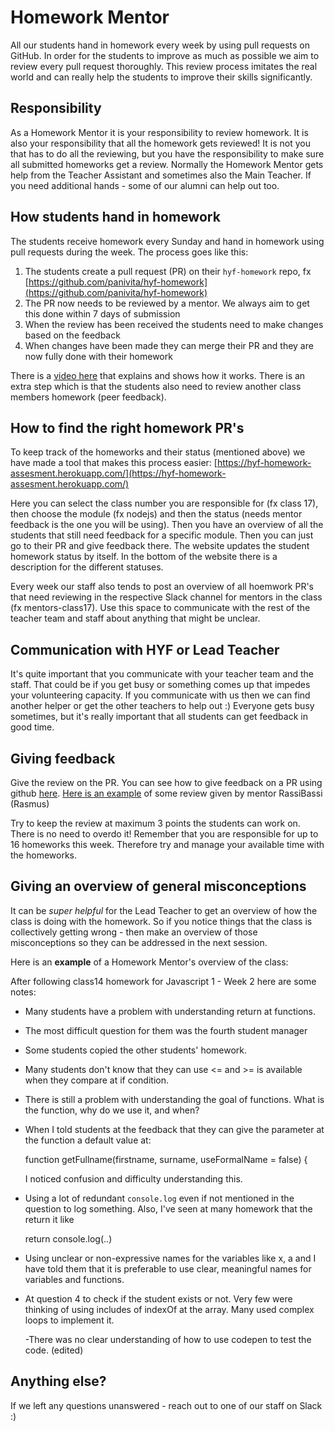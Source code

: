 # Homework Mentor

All our students hand in homework every week by using pull requests on GitHub. In order for the students to improve as much as possible we aim to review every pull request thoroughly. This review process imitates the real world and can really help the students to improve their skills significantly.

## Responsibility

As a Homework Mentor it is your responsibility to review homework. It is also your responsibility that all the homework gets reviewed! It is not you that has to do all the reviewing, but you have the responsibility to make sure all submitted homeworks get a review. Normally the Homework Mentor gets help from the Teacher Assistant and sometimes also the Main Teacher. If you need additional hands - some of our alumni can help out too.

## How students hand in homework

The students receive homework every Sunday and hand in homework using pull requests during the week. The process goes like this:

1. The students create a pull request \(PR\) on their `hyf-homework` repo, fx [https://github.com/panivita/hyf-homework](https://github.com/panivita/hyf-homework)
2. The PR now needs to be reviewed by a mentor. We always aim to get this done within 7 days of submission
3. When the review has been received the students need to make changes based on the feedback
4. When changes have been made they can merge their PR and they are now fully done with their homework

There is a [video here](https://www.youtube.com/watch?v=XYlgh9hSWtw) that explains and shows how it works. There is an extra step which is that the students also need to review another class members homework \(peer feedback\).

## How to find the right homework PR's

To keep track of the homeworks and their status \(mentioned above\) we have made a tool that makes this process easier: [https://hyf-homework-assesment.herokuapp.com/](https://hyf-homework-assesment.herokuapp.com/)

Here you can select the class number you are responsible for \(fx class 17\), then choose the module \(fx nodejs\) and then the status \(needs mentor feedback is the one you will be using\). Then you have an overview of all the students that still need feedback for a specific module. Then you can just go to their PR and give feedback there. The website updates the student homework status by itself. In the bottom of the website there is a description for the different statuses.

Every week our staff also tends to post an overview of all hoemwork PR's that need reviewing in the respective Slack channel for mentors in the class \(fx mentors-class17\). Use this space to communicate with the rest of the teacher team and staff about anything that might be unclear.

## Communication with HYF or Lead Teacher

It's quite important that you communicate with your teacher team and the staff. That could be if you get busy or something comes up that impedes your volunteering capacity. If you communicate with us then we can find another helper or get the other teachers to help out :\) Everyone gets busy sometimes, but it's really important that all students can get feedback in good time.

## Giving feedback

Give the review on the PR. You can see how to give feedback on a PR using github [here](https://docs.github.com/en/free-pro-team@latest/github/collaborating-with-issues-and-pull-requests/commenting-on-a-pull-request). [Here is an example](https://github.com/sofiiadidovych/hyf-homework/pull/9) of some review given by mentor RassiBassi \(Rasmus\)

Try to keep the review at maximum 3 points the students can work on. There is no need to overdo it! Remember that you are responsible for up to 16 homeworks this week. Therefore try and manage your available time with the homeworks.

## Giving an overview of general misconceptions

It can be _super helpful_ for the Lead Teacher to get an overview of how the class is doing with the homework. So if you notice things that the class is collectively getting wrong - then make an overview of those misconceptions so they can be addressed in the next session.

Here is an **example** of a Homework Mentor's overview of the class:

After following class14 homework for Javascript 1 - Week 2 here are some notes:

* Many students have a problem with understanding return at functions.
* The most difficult question for them was the fourth student manager
* Some students copied the other students' homework.
* Many students don't know that they can use &lt;= and &gt;= is available when they compare at if condition.
* There is still a problem with understanding the goal of functions. What is the function, why do we use it, and when?
* When I told students at the feedback that they can give the parameter at the function a default value at:

  function getFullname\(firstname, surname, useFormalName = false\) {

  I noticed confusion and difficulty understanding this.

* Using a lot of redundant `console.log` even if not mentioned in the question to log something. Also, I've seen at many homework that the return it like

  return console.log\(..\)

* Using unclear or non-expressive names for the variables like x, a and I have told them that it is preferable to use clear, meaningful names for variables and functions.
* At question 4 to check if the student exists or not. Very few were thinking of using includes of indexOf at the array. Many used complex loops to implement it.

  -There was no clear understanding of how to use codepen to test the code. \(edited\)

## Anything else?

If we left any questions unanswered - reach out to one of our staff on Slack :\)

